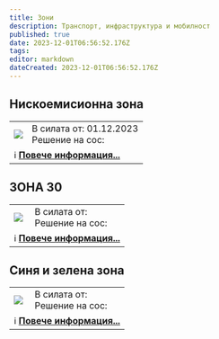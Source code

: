 ```yaml
---
title: Зони
description: Транспорт, инфраструктура и мобилност
published: true
date: 2023-12-01T06:56:52.176Z
tags: 
editor: markdown
dateCreated: 2023-12-01T06:56:52.176Z
---
```


## Нискоемисионна зона
<!--следващ пост--> 
<div class="table-responsive"><table style="width:100%"><tr>
<td><img src="https://www.bgonair.bg/media/files/resized/gallery/760x/069/e0c5e16f2a04da3ad742be3dc2d53069-c1_20231130_14220817.jpeg"></td>
<td>В силата от: 01.12.2023 <br>Решение на сос:</td></tr>
  <td colspan=2 >ℹ️ <a href="/bg/zones/low-emission"><b>Повече информация...</b></a></td></table></div>
  
  
## ЗОНА 30
<!--следващ пост--> 
<div class="table-responsive"><table style="width:100%"><tr>
<td><img src="https://nstatic.nova.bg/public/pics/nova/article/980x551_1644506179.JPG"></td>
<td>В силата от: <br>Решение на сос:</td></tr>
  <td colspan=2 >ℹ️ <a href="/bg/zones/30"><b>Повече информация...</b></a></td></table></div>
  
## Синя и зелена зона
<!--следващ пост--> 
<div class="table-responsive"><table style="width:100%"><tr>
<td><img src="https://m3.netinfo.bg/media/images/42992/42992775/1024-768-sinia-zona.jpg"></td>
<td>В силата от: <br>Решение на сос:</td></tr>
  <td colspan=2 >ℹ️ <a href="/bg/zones/parking"><b>Повече информация...</b></a></td></table></div>
  
  
  
  
  